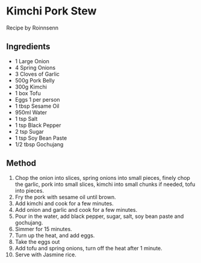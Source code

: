 # Kimchi Pork Stew

Recipe by Roinnsenn

## Ingredients

- 1 Large Onion
- 4 Spring Onions
- 3 Cloves of Garlic
- 500g Pork Belly
- 300g Kimchi
- 1 box Tofu
- Eggs 1 per person
- 1 tbsp Sesame Oil
- 950ml Water
- 1 tsp Salt
- 1 tsp Black Pepper
- 2 tsp Sugar
- 1 tsp Soy Bean Paste
- 1/2 tbsp Gochujang


## Method

1. Chop the onion into slices, spring onions into small pieces, finely chop the garlic, pork into small slices, 
   kimchi into small chunks if needed, tofu into pieces.
2. Fry the pork with sesame oil until brown.
3. Add kimchi and cook for a few minutes.
4. Add onion and garlic and cook for a few minutes.
5. Pour in the water, add black pepper, sugar, salt, soy bean paste and gochujang.
6. Simmer for 15 minutes.
7. Turn up the heat, and add eggs.
8. Take the eggs out
9. Add tofu and spring onions, turn off the heat after 1 minute.
10. Serve with Jasmine rice.

